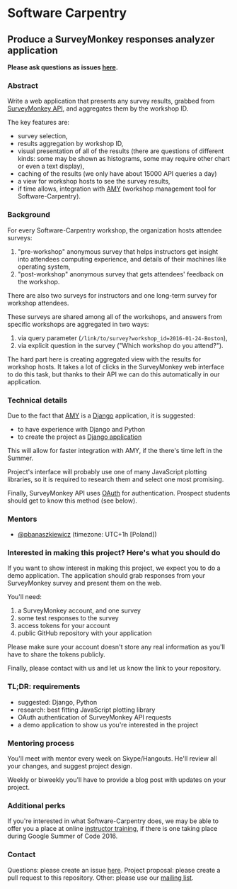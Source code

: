 # Software Carpentry

## Produce a SurveyMonkey responses analyzer application

**Please ask questions as issues [here](https://github.com/numfocus/gsoc/issues).**

### Abstract

Write a web application that presents any survey results, grabbed from
[SurveyMonkey API](https://developer.surveymonkey.com/), and aggregates them by
the workshop ID.

The key features are:

* survey selection,
* results aggregation by workshop ID,
* visual presentation of all of the results (there are questions of different
  kinds: some may be shown as histograms, some may require other chart or even
  a text display),
* caching of the results (we only have about 15000 API queries a day)
* a view for workshop hosts to see the survey results,
* if time allows, integration with [AMY](https://github.com/swcarpentry/amy)
  (workshop management tool for Software-Carpentry).

### Background

For every Software-Carpentry workshop, the organization hosts attendee surveys:

1. "pre-workshop" anonymous survey that helps instructors get insight into
   attendees computing experience, and details of their machines like operating
   system,
2. "post-workshop" anonymous survey that gets attendees' feedback on the
   workshop.

There are also two surveys for instructors and one long-term survey for
workshop attendees.

These surveys are shared among all of the workshops, and answers from
specific workshops are aggregated in two ways:

1. via query parameter (`/link/to/survey?workshop_id=2016-01-24-Boston`),
2. via explicit question in the survey ("Which workshop do you attend?").

The hard part here is creating aggregated view with the results for workshop
hosts.  It takes a lot of clicks in the SurveyMonkey web interface to do this
task, but thanks to their API we can do this automatically in our application.

### Technical details

Due to the fact that [AMY](https://github.com/swcarpentry/amy) is
a [Django](http://djangoproject.com/) application, it is suggested:

* to have experience with Django and Python
* to create the project as [Django application](https://docs.djangoproject.com/en/1.9/ref/applications/#projects-and-applications)

This will allow for faster integration with AMY, if the there's time left in
the Summer.

Project's interface will probably use one of many JavaScript plotting
libraries, so it is required to research them and select one most promising.

Finally, SurveyMonkey API uses
[OAuth](https://developer.surveymonkey.com/docs/guides/oauth-guide/) for
authentication.  Prospect students should get to know this method (see below).

### Mentors

* [@pbanaszkiewicz](https://github.com/pbanaszkiewicz)
  (timezone: UTC+1h [Poland])

### Interested in making this project? Here's what you should do

If you want to show interest in making this project, we expect you to do
a demo application. The application should grab responses from your
SurveyMonkey survey and present them on the web.

You'll need:

1. a SurveyMonkey account, and one survey
2. some test responses to the survey
3. access tokens for your account
4. public GitHub repository with your application

Please make sure your account doesn't store any real information as you'll have
to share the tokens publicly.

Finally, please contact with us and let us know the link to your repository.

### TL;DR: requirements

* suggested: Django, Python
* research: best fitting JavaScript plotting library
* OAuth authentication of SurveyMonkey API requests
* a demo application to show us you're interested in the project

### Mentoring process

You'll meet with mentor every week on Skype/Hangouts. He'll review all your
changes, and suggest project design.

Weekly or biweekly you'll have to provide a blog post with updates on your
project.

### Additional perks

If you're interested in what Software-Carpentry does, we may be able to offer
you a place at online
[instructor training](http://software-carpentry.org/join/), if there is one
taking place during Google Summer of Code 2016.

### Contact

Questions: please create an issue [here](https://github.com/numfocus/gsoc/issues).
Project proposal: please create a pull request to this repository.
Other: please use our [mailing list](https://groups.google.com/a/numfocus.org/forum/#!forum/gsoc).
